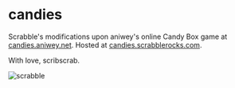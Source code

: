 candies
=======
Scrabble's modifications upon aniwey's online Candy Box game at [candies.aniwey.net](http://candies.aniwey.net). Hosted at [candies.scrabblerocks.com](http://candies.scrabblerocks.com).

With love, scribscrab.

![scrabble](http://scrabblerocks.com/img/s.png "scrabble")